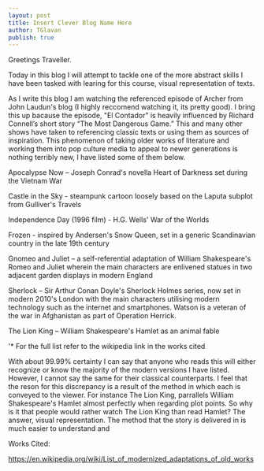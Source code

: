 ```yaml
---
layout: post
title: Insert Clever Blog Name Here
author: TGlavan
publish: true
---
```


Greetings Traveller.

Today in this blog I will attempt to tackle one of the more abstract skills I have been tasked with learing for this course, visual representation of texts. 

As I write this blog I am watching the referenced episode of Archer from John Laudun's blog (I highly reccomend watching it, its pretty good).  I bring this up bacause the episode, "El Contador" is heavily influenced by Richard Connell’s short story “The Most Dangerous Game.”  This and many other shows have taken to referencing classic texts or using them as sources of inspiration.  This phenomenon of taking older works of literature and working them into pop culture media to appeal to newer generations is nothing terribly new, I have listed some of them below.

Apocalypse Now – Joseph Conrad's novella Heart of Darkness set during the Vietnam War

Castle in the Sky - steampunk cartoon loosely based on the Laputa subplot from Gulliver's Travels

Independence Day (1996 film) - H.G. Wells' War of the Worlds

Frozen - inspired by Andersen's Snow Queen, set in a generic Scandinavian country in the late 19th century

Gnomeo and Juliet – a self-referential adaptation of William Shakespeare's Romeo and Juliet wherein the main characters are enlivened statues in two adjacent garden displays in modern England

Sherlock – Sir Arthur Conan Doyle's Sherlock Holmes series, now set in modern 2010's London with the main characters utilising modern technology such as the internet and smartphones. Watson is a veteran of the war in Afghanistan as part of Operation Herrick.

The Lion King – William Shakespeare's Hamlet as an animal fable

'* For the full list refer to the wikipedia link in the works cited

With about 99.99% certainty I can say that anyone who reads this will either recognize or know the majority of the modern versions I have listed.  However, I cannot say the same for their classical counterparts.  I feel that the reson for this discrepancy is a result of the method in which each is conveyed to the viewer.  For instance The Lion King, parrallels William Shakespeare's Hamlet almost perfectly when regarding plot points.  So why is it that people would rather watch The Lion King than read Hamlet?  The answer, visual representation.  The method that the story is delivered in is much easier to understand and 


Works Cited:

https://en.wikipedia.org/wiki/List_of_modernized_adaptations_of_old_works
